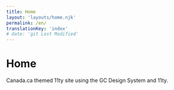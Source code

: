 ```yaml
---
title: Home
layout: 'layouts/home.njk'
permalink: /en/
translationKey: 'index'
# date: 'git Last Modified'
---
```


# Home

Canada.ca themed 11ty site using the GC Design System and 11ty.
